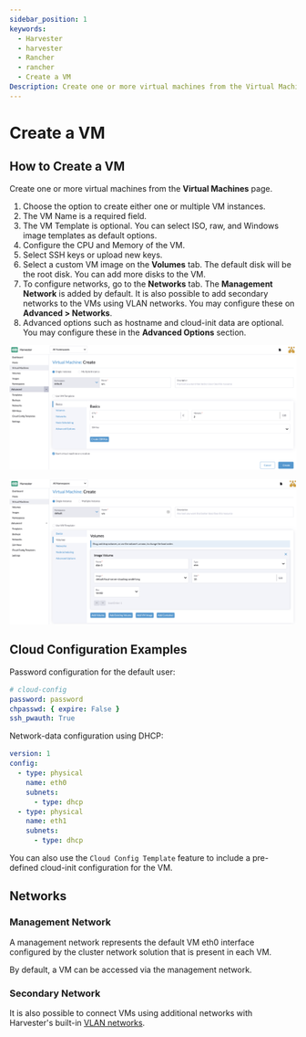 ```yaml
---
sidebar_position: 1
keywords:
  - Harvester
  - harvester
  - Rancher
  - rancher
  - Create a VM
Description: Create one or more virtual machines from the Virtual Machines page.
---
```


# Create a VM

## How to Create a VM

Create one or more virtual machines from the **Virtual Machines** page.

1. Choose the option to create either one or multiple VM instances.
1. The VM Name is a required field.
1. The VM Template is optional. You can select ISO, raw, and Windows image templates as default options.
1. Configure the CPU and Memory of the VM.
1. Select SSH keys or upload new keys.
1. Select a custom VM image on the **Volumes** tab. The default disk will be the root disk. You can add more disks to the VM.
1. To configure networks, go to the **Networks** tab. The **Management Network** is added by default. It is also possible to add secondary networks to the VMs using VLAN networks. You may configure these on **Advanced > Networks**.
1. Advanced options such as hostname and cloud-init data are optional. You may configure these in the **Advanced Options** section.

![create-vm](assets/create-vm.png)

![create-vm](assets/choose-vm-image.png)

## Cloud Configuration Examples

Password configuration for the default user:

```YAML
# cloud-config
password: password
chpasswd: { expire: False }
ssh_pwauth: True
```

Network-data configuration using DHCP:

```YAML
version: 1
config:
  - type: physical
    name: eth0
    subnets:
      - type: dhcp
  - type: physical
    name: eth1
    subnets:
      - type: dhcp
```

You can also use the `Cloud Config Template` feature to include a pre-defined cloud-init configuration for the VM.

## Networks

### Management Network

A management network represents the default VM eth0 interface configured by the cluster network solution that is present in each VM.

By default, a VM can be accessed via the management network.

### Secondary Network

It is also possible to connect VMs using additional networks with Harvester's built-in [VLAN networks](../networking/harvester-network.md).
